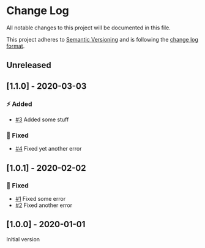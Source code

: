 # Change Log

All notable changes to this project will be documented in this file.

This project adheres to [Semantic Versioning](http://semver.org/) and is following the [change log format](http://keepachangelog.com/).

## Unreleased

## [1.1.0] - 2020-03-03

### :zap: Added

- [#3](https://github.com/FantasticFiasco/axis-cli/issues/3) Added some stuff

### :syringe: Fixed

- [#4](https://github.com/FantasticFiasco/axis-cli/issues/4) Fixed yet another error

## [1.0.1] - 2020-02-02

### :syringe: Fixed

- [#1](https://github.com/FantasticFiasco/axis-cli/issues/1) Fixed some error
- [#2](https://github.com/FantasticFiasco/axis-cli/issues/2) Fixed another error

## [1.0.0] - 2020-01-01

Initial version
